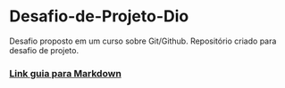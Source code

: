 # Desafio-de-Projeto-Dio
Desafio proposto em um curso sobre Git/Github.
Repositório criado para desafio de projeto.








### [Link guia para Markdown](https://www.markdownguide.org/)
